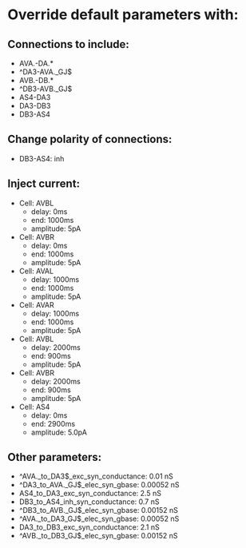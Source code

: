 # Override default parameters with:
## Connections to include:
- AVA.-DA.*
- ^DA3-AVA.\_GJ$
- AVB.-DB.*
- ^DB3-AVB.\_GJ$
- AS4-DA3
- DA3-DB3
- DB3-AS4

## Change polarity of connections:
- DB3-AS4: inh

## Inject current:
- Cell: AVBL
    - delay: 0ms
    - end: 1000ms
    - amplitude: 5pA
- Cell: AVBR
    - delay: 0ms
    - end: 1000ms
    - amplitude: 5pA
- Cell: AVAL
    - delay: 1000ms
    - end: 1000ms
    - amplitude: 5pA
- Cell: AVAR
    - delay: 1000ms
    - end: 1000ms
    - amplitude: 5pA
- Cell: AVBL
    - delay: 2000ms
    - end: 900ms
    - amplitude: 5pA
- Cell: AVBR
    - delay: 2000ms
    - end: 900ms
    - amplitude: 5pA
- Cell: AS4
    - delay: 0ms
    - end: 2900ms
    - amplitude: 5.0pA

## Other parameters:
- ^AVA._to_DA3$_exc_syn_conductance: 0.01 nS
- ^DA3_to_AVA.\_GJ$_elec_syn_gbase: 0.00052 nS
- AS4_to_DA3_exc_syn_conductance: 2.5 nS
- DB3_to_AS4_inh_syn_conductance: 0.7 nS
- ^DB3_to_AVB.\_GJ$_elec_syn_gbase: 0.00152 nS
- ^AVA._to_DA3\_GJ$_elec_syn_gbase: 0.00052 nS
- DA3_to_DB3_exc_syn_conductance: 2.1 nS
- ^AVB._to_DB3\_GJ$_elec_syn_gbase: 0.00152 nS

